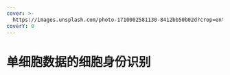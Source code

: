```yaml
---
cover: >-
  https://images.unsplash.com/photo-1710002581130-8412bb50b02d?crop=entropy&cs=srgb&fm=jpg&ixid=M3wxOTcwMjR8MHwxfHNlYXJjaHwyfHxpZGVudGl0eXxlbnwwfHx8fDE3MzE5MTY2NDB8MA&ixlib=rb-4.0.3&q=85
coverY: 0
---
```


# 单细胞数据的细胞身份识别

